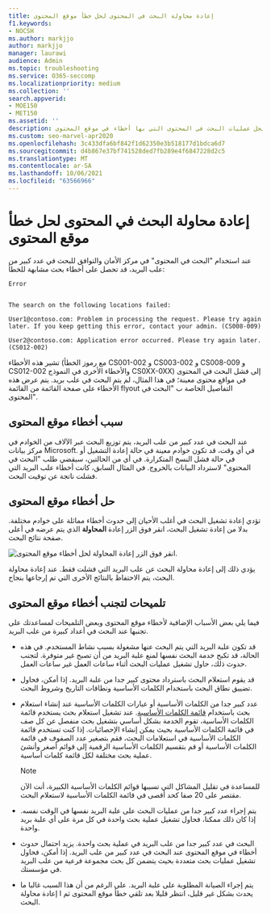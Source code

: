 ```yaml
---
title: إعادة محاولة البحث في المحتوى لحل خطأ موقع المحتوى
f1.keywords:
- NOCSH
ms.author: markjjo
author: markjjo
manager: laurawi
audience: Admin
ms.topic: troubleshooting
ms.service: O365-seccomp
ms.localizationpriority: medium
ms.collection: ''
search.appverid:
- MOE150
- MET150
ms.assetid: ''
description: أثناء إجراء تحقيق، يمكنك استخدام الزر إعادة المحاولة لحل عمليات البحث في المحتوى التي بها أخطاء في موقع المحتوى.
ms.custom: seo-marvel-apr2020
ms.openlocfilehash: 3c433dfa6bf842f1d62350e3b518177d1bdca6d7
ms.sourcegitcommit: d4b867e37bf741528ded7fb289e4f6847228d2c5
ms.translationtype: MT
ms.contentlocale: ar-SA
ms.lasthandoff: 10/06/2021
ms.locfileid: "63566966"
---
```

# <a name="retry-a-content-search-to-resolve-a-content-location-error"></a>إعادة محاولة البحث في المحتوى لحل خطأ موقع المحتوى

عند استخدام "البحث في المحتوى" في مركز الأمان والتوافق للبحث في عدد كبير من علب البريد، قد تحصل على أخطاء بحث مشابهة للخطأ:

```text
Error


The search on the following locations failed:

User1@contoso.com: Problem in processing the request. Please try again later. If you keep getting this error, contact your admin. (CS008-009)

User2@contoso.com: Application error occurred. Please try again later. (CS012-002)
```

تشير هذه الأخطاء (مع رموز الخطأ CS001-002 و CS003-002 و CS008-009 و CS012-002 والأخطاء الأخرى في النموذج CS0XX-0XX) إلى فشل البحث في المحتوى في مواقع محتوى معينة؛ في هذا المثال، لم يتم البحث في علب بريد. يتم عرض هذه الأخطاء على صفحة القائمة من القائمة flyout التفاصيل الخاصة ب "البحث في المحتوى".

## <a name="cause-of-content-location-errors"></a>سبب أخطاء موقع المحتوى

عند البحث في عدد كبير من علب البريد، يتم توزيع البحث عبر الآلاف من الخوادم في مركز بيانات Microsoft. في أي وقت، قد تكون خوادم معينة في حالة إعادة التشغيل أو في حالة فشل النسخ المتكرارة. في أي من الحالتين، سيقضي طلب "البحث في المحتوى" لاسترداد البيانات بالخروج. في المثال السابق، كانت أخطاء علب البريد التي فشلت ناتجة عن توقيت البحث.

## <a name="resolving-content-location-errors"></a>حل أخطاء موقع المحتوى

تؤدي إعادة تشغيل البحث في أغلب الأحيان إلى حدوث أخطاء مماثلة على خوادم مختلفة. بدلا من إعادة تشغيل البحث، انقر فوق الزر إعادة **المحاولة** الذي يتم عرضه في أعلى صفحة نتائج البحث.

![انقر فوق الزر إعادة المحاولة لحل أخطاء موقع المحتوى.](../media/retrycontentsearch3.png)

يؤدي ذلك إلى إعادة محاولة البحث عن علب البريد التي فشلت فقط. عند إعادة محاولة البحث، يتم الاحتفاظ بالنتائج الأخرى التي تم إرجاعها بنجاح.

## <a name="tips-to-avoid-content-location-errors"></a>تلميحات لتجنب أخطاء موقع المحتوى

فيما يلي بعض الأسباب الإضافية لأخطاء موقع المحتوى وبعض التلميحات لمساعدتك على تجنبها عند البحث في أعداد كبيرة من علب البريد.

- قد تكون علبة البريد التي يتم البحث عنها مشغولة بسبب نشاط المستخدم. في هذه الحالة، قد تكبح خدمة البحث نفسها لمنع علبة البريد من أن تصبح غير متوفرة. لتجنب حدوث ذلك، حاول تشغيل عمليات البحث أثناء ساعات العمل غير ساعات العمل.

- قد يقوم استعلام البحث باسترداد محتوى كبير جدا من علبة البريد. إذا أمكن، فحاول تضييق نطاق البحث باستخدام الكلمات الأساسية ونطاقات التاريخ وشروط البحث.

- عدد كبير جدا من الكلمات الأساسية أو عبارات الكلمات الأساسية عند إنشاء استعلام بحث باستخدام [قائمة الكلمات الأساسية](view-keyword-statistics-for-content-search.md#get-keyword-statistics-for-searches). عند تشغيل استعلام بحث يستخدم قائمة الكلمات الأساسية، تقوم الخدمة بشكل أساسي بتشغيل بحث منفصل عن كل صف في قائمة الكلمات الأساسية بحيث يمكن إنشاء الإحصائيات. إذا كنت تستخدم قائمة الكلمات الأساسية في استعلامات البحث، فقم بتصغير عدد الصفوف في قائمة الكلمات الأساسية أو قم بتقسيم الكلمات الأساسية الرقمية إلى قوائم أصغر وأنشئ عملية بحث مختلفة لكل قائمة كلمات أساسية.

  > [!NOTE]
  > للمساعدة في تقليل المشاكل التي تسببها قوائم الكلمات الأساسية الكبيرة، أنت الآن مقتصر على 20 صفا كحد أقصى في قائمة الكلمات الأساسية لاستعلام البحث.

- يتم إجراء عدد كبير جدا من عمليات البحث على علبة البريد نفسها في الوقت نفسه. إذا كان ذلك ممكنا، فحاول تشغيل عملية بحث واحدة في كل مرة على أي علبة بريد واحدة.

- البحث في عدد كبير جدا من علب البريد في عملية بحث واحدة. يزيد احتمال حدوث أخطاء في موقع المحتوى عند البحث في عدد كبير من علب البريد. إذا أمكن، فحاول تشغيل عمليات بحث متعددة بحيث يتضمن كل بحث مجموعة فرعية من علب البريد في مؤسستك.

- يتم إجراء الصيانة المطلوبة على علبة البريد. على الرغم من أن هذا السبب غالبا ما يحدث بشكل غير قليل، انتظر قليلا بعد تلقي خطأ موقع المحتوى ثم ا إعادة محاولة البحث.
